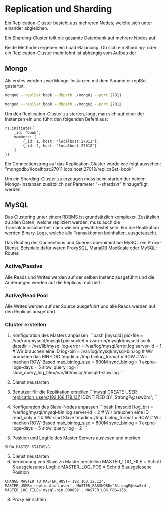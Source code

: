 # Replication und Sharding

Ein Replication-Cluster besteht aus mehreren Nodes, welche sich unter einander abgleichen.

Ein Sharding-Cluster teilt die gesamte Datenbank auf mehrere Nodes auf.

Beide Methoden ergeben ein Load-Balancing. Ob sich ein Sharding- oder ein Replication-Cluster mehr lohnt ist abhängig vom Aufbau der 

## Mongo

Als erstes werden zwei Mongo-Instanzen mit dem Parameter replSet gestartet.

```bash
mongod --replSet book --dbpath ./mongo1 --port 27011
```

```bash
mongod --replSet book --dbpath ./mongo2 --port 27012
```

Um den Replication-Cluster zu starten, loggt man sich auf einer der Instanzen ein und führt den folgenden Befehl aus:
```mongo
rs.initiate({
    _id: 'book',
    members: [
        {_id: 1, host: 'localhost:27011'},
        {_id: 2, host: 'localhost:27012'}
    ]
})
```

Ein Connectionstring auf das Replication-Cluster würde wie folgt aussehen:
"mongodb://localhost:27011,localhost:27012/replicaSet=book"

Um ein Sharding-Cluster zu erzeugen muss beim starten der beiden Mongo-Instanzen zusätzlich der Parameter "--shardsvr" hinzugefügt werden.

## MySQL

Das Clustering unter einem RDBMS ist grundsätzlich komplexer. Zusätzlich zu allen Daten, welche repliziert werden, muss auch die Transaktionssicherheit nach wie vor gewährleistet sein. Für die Replikation werden Binary-Logs, welche alle Transaktionen beinhalten, ausgetauscht.

Das Routing der Connections und Queries übernimmt bei MySQL ein Proxy-Dienst. Beispiele dafür wären ProxySQL, MariaDB MaxScale oder MySQL-Router.

### Active/Passive

Alle Reads und Writes werden auf der selben Instanz ausgeführt und die Änderungen werden auf die Replicas repliziert.

### Active/Read Pool

Alle Writes werden auf der Source ausgeführt und alle Reads werden auf den Replicas ausgeführt.

### Cluster erstellen

1. Konfiguration des Masters anpassen
´´´bash
[mysqld]
pid-file = /var/run/mysqld/mysqld.pid
socket = /var/run/mysqld/mysqld.sock
datadir = /var/lib/mysql
log-error = /var/log/mysql/error.log
server-id = 1 # Wir brauchen eine ID
log-bin = /var/log/mysql/mysql-bin.log # Wir brauchen das BIN-LOG
tmpdir = /tmp
binlog_format = ROW # Wir machen ROW-Based
max_binlog_size = 800M
sync_binlog = 1
expire-logs-days = 5
slow_query_log=1
slow_query_log_file=/var/lib/mysql/mysqld-slow.log
´´´

2. Dienst neustarten
3. Benutzer für die Replikation erstellen
´´´mysql
CREATE USER replication_user@192.168.178.137 IDENTIFIED BY 'StrongP@ssw0rd';
´´´

4. Konfiguration des Slave-Nodes anpassen
´´´bash
[mysqld]
log_bin = /var/log/mysql/mysql-bin.log
server-id = 2 # Wir brauchen eine ID
read_only = 1 # Wir sind Slave
tmpdir = /tmp 
binlog_format = ROW # Wir machen ROW-Based
max_binlog_size = 800M
sync_binlog = 1
expire-logs-days = 5
slow_query_log = 2
´´´
5. Position und Logfile des Master Servers auslesen und merken
```mysql
SHOW MASTER STATUS\G
```

5. Dienst neustarten
6. Verbindung von Slave zu Master herstellen
MASTER_LOG_FILE = Schritt 5 ausgelesenes Logfile
MASTER_LOG_POS = Schritt 5 ausgelesene Position
```mysql
CHANGE MASTER TO MASTER_HOST='192.168.12.12', MASTER_USER='replication_user', MASTER_PASSWORD='StrongP@ssw0rd', MASTER_LOG_FILE='mysql-bin.000002', MASTER_LOG_POS=156;
```
8. Proxy einrichten
